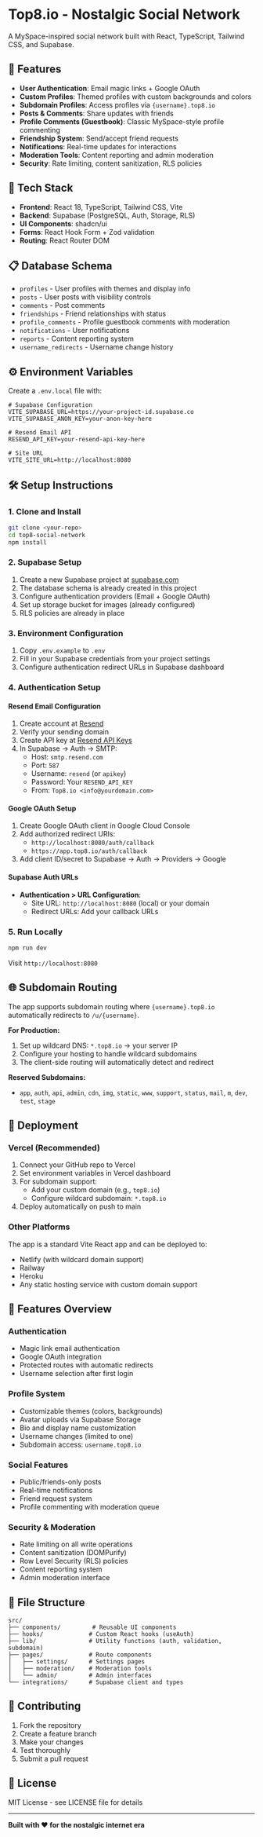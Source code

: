 # Top8.io - Nostalgic Social Network

A MySpace-inspired social network built with React, TypeScript, Tailwind CSS, and Supabase.

## 🌟 Features

- **User Authentication**: Email magic links + Google OAuth
- **Custom Profiles**: Themed profiles with custom backgrounds and colors  
- **Subdomain Profiles**: Access profiles via `{username}.top8.io`
- **Posts & Comments**: Share updates with friends
- **Profile Comments (Guestbook)**: Classic MySpace-style profile commenting
- **Friendship System**: Send/accept friend requests
- **Notifications**: Real-time updates for interactions
- **Moderation Tools**: Content reporting and admin moderation
- **Security**: Rate limiting, content sanitization, RLS policies

## 🚀 Tech Stack

- **Frontend**: React 18, TypeScript, Tailwind CSS, Vite
- **Backend**: Supabase (PostgreSQL, Auth, Storage, RLS)
- **UI Components**: shadcn/ui
- **Forms**: React Hook Form + Zod validation
- **Routing**: React Router DOM

## 📋 Database Schema

- `profiles` - User profiles with themes and display info
- `posts` - User posts with visibility controls
- `comments` - Post comments
- `friendships` - Friend relationships with status
- `profile_comments` - Profile guestbook comments with moderation
- `notifications` - User notifications
- `reports` - Content reporting system
- `username_redirects` - Username change history

## ⚙️ Environment Variables

Create a `.env.local` file with:

```env
# Supabase Configuration
VITE_SUPABASE_URL=https://your-project-id.supabase.co
VITE_SUPABASE_ANON_KEY=your-anon-key-here

# Resend Email API
RESEND_API_KEY=your-resend-api-key-here

# Site URL
VITE_SITE_URL=http://localhost:8080
```

## 🛠️ Setup Instructions

### 1. Clone and Install

```bash
git clone <your-repo>
cd top8-social-network
npm install
```

### 2. Supabase Setup

1. Create a new Supabase project at [supabase.com](https://supabase.com)
2. The database schema is already created in this project
3. Configure authentication providers (Email + Google OAuth)
4. Set up storage bucket for images (already configured)
5. RLS policies are already in place

### 3. Environment Configuration

1. Copy `.env.example` to `.env`
2. Fill in your Supabase credentials from your project settings
3. Configure authentication redirect URLs in Supabase dashboard

### 4. Authentication Setup

#### Resend Email Configuration
1. Create account at [Resend](https://resend.com)
2. Verify your sending domain 
3. Create API key at [Resend API Keys](https://resend.com/api-keys)
4. In Supabase → Auth → SMTP:
   - Host: `smtp.resend.com`
   - Port: `587`
   - Username: `resend` (or `apikey`)
   - Password: Your `RESEND_API_KEY`
   - From: `Top8.io <info@yourdomain.com>`

#### Google OAuth Setup
1. Create Google OAuth client in Google Cloud Console
2. Add authorized redirect URIs:
   - `http://localhost:8080/auth/callback`
   - `https://app.top8.io/auth/callback`
3. Add client ID/secret to Supabase → Auth → Providers → Google

#### Supabase Auth URLs
- **Authentication > URL Configuration**: 
  - Site URL: `http://localhost:8080` (local) or your domain
  - Redirect URLs: Add your callback URLs

### 5. Run Locally

```bash
npm run dev
```

Visit `http://localhost:8080`

## 🌐 Subdomain Routing

The app supports subdomain routing where `{username}.top8.io` automatically redirects to `/u/{username}`. 

**For Production:**
1. Set up wildcard DNS: `*.top8.io` → your server IP
2. Configure your hosting to handle wildcard subdomains
3. The client-side routing will automatically detect and redirect

**Reserved Subdomains:**
- `app`, `auth`, `api`, `admin`, `cdn`, `img`, `static`, `www`, `support`, `status`, `mail`, `m`, `dev`, `test`, `stage`

## 🚀 Deployment

### Vercel (Recommended)

1. Connect your GitHub repo to Vercel
2. Set environment variables in Vercel dashboard
3. For subdomain support:
   - Add your custom domain (e.g., `top8.io`)
   - Configure wildcard subdomain: `*.top8.io`
4. Deploy automatically on push to main

### Other Platforms

The app is a standard Vite React app and can be deployed to:
- Netlify (with wildcard domain support)
- Railway
- Heroku
- Any static hosting service with custom domain support

## 📱 Features Overview

### Authentication
- Magic link email authentication
- Google OAuth integration
- Protected routes with automatic redirects
- Username selection after first login

### Profile System
- Customizable themes (colors, backgrounds)
- Avatar uploads via Supabase Storage
- Bio and display name customization
- Username changes (limited to one)
- Subdomain access: `username.top8.io`

### Social Features
- Public/friends-only posts
- Real-time notifications
- Friend request system
- Profile commenting with moderation queue

### Security & Moderation
- Rate limiting on all write operations
- Content sanitization (DOMPurify)
- Row Level Security (RLS) policies
- Content reporting system
- Admin moderation interface

## 📁 File Structure

```
src/
├── components/         # Reusable UI components
├── hooks/             # Custom React hooks (useAuth)
├── lib/               # Utility functions (auth, validation, subdomain)
├── pages/             # Route components
│   ├── settings/      # Settings pages
│   ├── moderation/    # Moderation tools
│   └── admin/         # Admin interfaces
└── integrations/      # Supabase client and types
```

## 🤝 Contributing

1. Fork the repository
2. Create a feature branch
3. Make your changes
4. Test thoroughly
5. Submit a pull request

## 📄 License

MIT License - see LICENSE file for details

---

**Built with ❤️ for the nostalgic internet era**